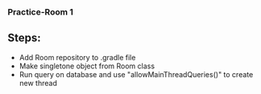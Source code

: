 ### Practice-Room 1

## Steps:
- Add Room repository to .gradle file
- Make singletone object from Room class
- Run query on database  and use  "allowMainThreadQueries()" to create new thread
